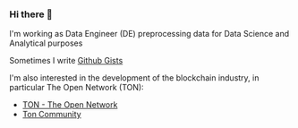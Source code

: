 ### Hi there 👋

I'm working as Data Engineer (DE) preprocessing data for Data Science and Analytical purposes

Sometimes I write [Github Gists](https://gist.github.com/denstern)

I'm also interested in the development of the blockchain industry, in particular The Open Network (TON):
- [TON - The Open Network](https://github.com/ton-blockchain)
- [Ton Community](https://github.com/ton-community)

<!--
**denstern/denstern** is a ✨ _special_ ✨ repository because its `README.md` (this file) appears on your GitHub profile.

Here are some ideas to get you started:

- 🔭 I’m currently working on ...
- 🌱 I’m currently learning ...
- 👯 I’m looking to collaborate on ...
- 🤔 I’m looking for help with ...
- 💬 Ask me about ...
- 📫 How to reach me: ...
- 😄 Pronouns: ...
- ⚡ Fun fact: ...
-->
